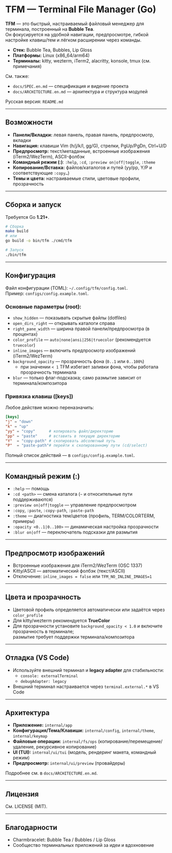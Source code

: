 # TFM — Terminal File Manager (Go)

**TFM** — это быстрый, настраиваемый файловый менеджер для терминала, построенный на **Bubble Tea**.  
Он фокусируется на удобной навигации, предпросмотре, гибкой настройке клавиш/тем и лёгком расширении через команды.  

- **Стек:** Bubble Tea, Bubbles, Lip Gloss  
- **Платформы:** Linux (x86_64/arm64)  
- **Терминалы:** kitty, wezterm, iTerm2, alacritty, konsole, tmux (см. примечания)  

См. также:  
- `docs/SPEC.en.md` — спецификация и видение проекта  
- `docs/ARCHITECTURE.en.md` — архитектура и структура модулей  

Русская версия: `README.md`

---

## Возможности
- **Панели/Вкладки:** левая панель, правая панель, предпросмотр, вкладки  
- **Навигация:** клавиши Vim (h/j/k/l, gg/G), стрелки, PgUp/PgDn, Ctrl+U/D  
- **Предпросмотр:** текст/метаданные, встроенные изображения (iTerm2/WezTerm), ASCII-фолбэк  
- **Командный режим (:)**: `:help`, `:cd`, `:preview on|off|toggle`, `:theme`  
- **Копирование/Вставка:** файлов/каталогов и путей (yy/pp, Y/P и соответствующие `:copy…`)  
- **Темы и цвета:** настраиваемые стили, цветовые профили, прозрачность  

---

## Сборка и запуск
Требуется Go **1.21+**.

```bash
# Сборка
make build
# или
go build -o bin/tfm ./cmd/tfm

# Запуск
./bin/tfm
```

---

## Конфигурация
Файл конфигурации (TOML): `~/.config/tfm/config.toml`.  
Пример: `configs/config.example.toml`.

### Основные параметры (root):
- `show_hidden` — показывать скрытые файлы (dotfiles)  
- `open_dirs_right` — открывать каталоги справа  
- `right_pane_width` — ширина правой панели/предпросмотра (в процентах)  
- `color_profile` — `auto|none|ansi|256|truecolor` (рекомендуется `truecolor`)  
- `inline_images` — включить предпросмотр изображений (iTerm2/WezTerm)  
- `background_opacity` — прозрачность фона (`0..1` или `0..100%`)  
  - при значении `< 1` TFM избегает заливки фона, чтобы работала прозрачность терминала  
- `blur` — только флаг-подсказка; само размытие зависит от терминала/композитора  

### Привязка клавиш ([keys])
Любое действие можно переназначить:  

```toml
[keys]
"j" = "down"
"k" = "up"
"yy" = "copy"      # копировать файл/директорию
"pp" = "paste"     # вставить в текущую директорию
"Y"  = "copy-path" # скопировать абсолютный путь
"P"  = "paste-path"# перейти к скопированному пути (cd/select)
```

Полный список действий — в `configs/config.example.toml`.

---

## Командный режим (:)
- `:help` — помощь  
- `:cd <path>` — смена каталога (`~` и относительные пути поддерживаются)  
- `:preview on|off|toggle` — управление предпросмотром  
- `:copy`, `:paste`, `:copy-path`, `:paste-path`  
- `:theme` — диагностика тем/цветов (профиль, TERM/COLORTERM, примеры)  
- `:opacity <0..1|0..100>` — динамическая настройка прозрачности  
- `:blur on|off` — переключатель подсказки для размытия  

---

## Предпросмотр изображений
- Встроенные изображения для iTerm2/WezTerm (OSC 1337)  
- Kitty/ASCII — автоматический фолбэк (текст/ASCII)  
- Отключение: `inline_images = false` или `TFM_NO_INLINE_IMAGES=1`  

---

## Цвета и прозрачность
- Цветовой профиль определяется автоматически или задаётся через `color_profile`  
- Для kitty/wezterm рекомендуется **TrueColor**  
- Для прозрачности установите `background_opacity < 1.0` и включите прозрачность в терминале;  
  размытие требует поддержки терминала/композитора  

---

## Отладка (VS Code)
- Используйте внешний терминал и **legacy adapter** для стабильности:  
  - `console: externalTerminal`  
  - `debugAdapter: legacy`  
- Внешний терминал настраивается через `terminal.external.*` в VS Code  

---

## Архитектура
- **Приложение:** `internal/app`  
- **Конфигурация/Тема/Клавиши:** `internal/config`, `internal/theme`, `internal/keymap`  
- **Файловые операции:** `internal/fs/ops` (копирование/перемещение/удаление, рекурсивное копирование)  
- **UI (TUI):** `internal/ui/tui` (модель, рендеринг макета, командный режим)  
- **Предпросмотр:** `internal/ui/preview` (провайдеры)  

Подробнее см. в `docs/ARCHITECTURE.en.md`.

---

## Лицензия
См. LICENSE (MIT).

---

## Благодарности
- Charmbracelet: Bubble Tea / Bubbles / Lip Gloss  
- Сообщество терминальных приложений за идеи и вдохновение  
